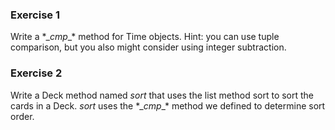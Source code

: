 ### Exercise 1  
Write a *\__cmp__\* method for Time objects. Hint: you can use tuple comparison, but you also might consider using integer subtraction.

### Exercise 2  
Write a Deck method named _sort_ that uses the list method sort to sort the cards in a Deck. _sort_ uses the *\__cmp__\* method we defined to determine sort order.
